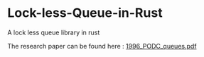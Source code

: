 # Lock-less-Queue-in-Rust
A lock less queue library in rust

The research paper can be found here : [1996_PODC_queues.pdf](https://www.cs.rochester.edu/~scott/papers/1996_PODC_queues.pdf)

